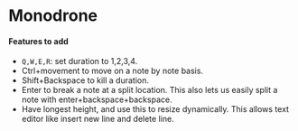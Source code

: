 # Monodrone

#### Features to add
- `Q,W,E,R`: set duration to 1,2,3,4.
- Ctrl+movement to move on a note by note basis.
- Shift+Backspace to kill a duration.
- Enter to break a note at a split location. This also lets us easily split a note with enter+backspace+backspace.
- Have longest height, and use this to resize dynamically. This allows text editor like insert new line and delete line.

